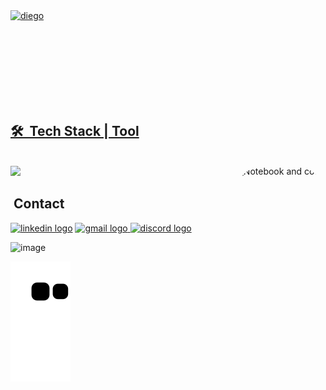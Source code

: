 
<div align="center" >
      <a href="https://github.com/deviego" style="display: flex;">
     <img align="center" height="150em" src="https://github-readme-streak-stats.herokuapp.com/?user=deviego&theme=dracula" alt="diego" />
</div>
      
## 🛠 &nbsp;Tech Stack | Tool
      
<div ><br>
   
  <a href="https://skillicons.dev">
    <img src="https://skillicons.dev/icons?i=react,nextjs,ts,js,nodejs,html,css,sass,tailwind,styledcomponents,bootstrap,figma,markdown,firebase,heroku,aws,mongodb,sqlite,prisma,vite,vscode,express,git" />
  </a>
     
  <img align="right" alt="Notebook and coffe" height="200" style="border-radius:50px;" src="https://raw.githubusercontent.com/MicaelliMedeiros/micaellimedeiros/master/image/computer-illustration.png">
    
</div>


## &nbsp;Contact 

<div align="left">

  <a href="https://www.linkedin.com/in/diego-domingues-28a12a215/" target="_blank">
    <img src="https://raw.githubusercontent.com/maurodesouza/profile-readme-generator/master/src/assets/icons/social/linkedin/default.svg" width="52" height="40" alt="linkedin logo"/></a>

  <a href="mailto:diegodomingues266@gmail.com" target="_blank">
    <img src="https://raw.githubusercontent.com/maurodesouza/profile-readme-generator/master/src/assets/icons/social/gmail/default.svg" width="52" height="40" alt="gmail logo"/>
  </a>
      
  <a href="https://www.youtube.com/channel/UC57olkpMVuuFvwtQj6zoNKg" target="_blank">
    <img src="https://raw.githubusercontent.com/maurodesouza/profile-readme-generator/master/src/assets/icons/social/youtube/default.svg" width="52" height="40" alt="discord logo"  />

  </a>
</div>


<div>
    

![image](https://user-images.githubusercontent.com/73961367/188898724-43510739-c34a-4b27-a7ee-e9a9de36bee7.png)

    
</div>

 ![Snake animation](https://github.com/deviego/deviego/blob/output/github-contribution-grid-snake.svg)




